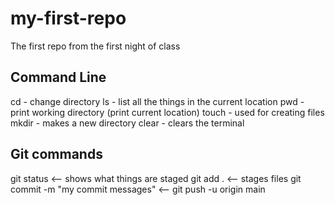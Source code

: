 # my-first-repo
The first repo from the first night of class 

## Command Line

cd - change directory 
ls - list all the things in the current location 
pwd - print working directory (print current location)
touch - used for creating files
mkdir - makes a new directory
clear - clears the terminal

## Git commands

git status <-- shows what things are staged
git add . <-- stages files
git commit -m "my commit messages" <-- 
git push -u origin main  
